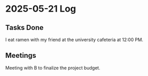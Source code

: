 # 2025-05-21 Log

## Tasks Done
I eat ramen with my friend at the university cafeteria at 12:00 PM.

## Meetings
Meeting with B to finalize the project budget.

